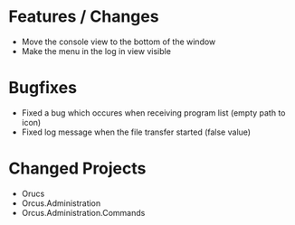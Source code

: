 # Features / Changes

- Move the console view to the bottom of the window
- Make the menu in the log in view visible

# Bugfixes

- Fixed a bug which occures when receiving program list (empty path to icon)
- Fixed log message when the file transfer started (false value)

# Changed Projects

- Orucs
- Orcus.Administration
- Orcus.Administration.Commands